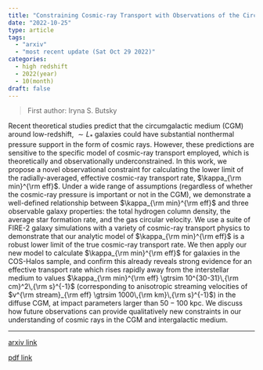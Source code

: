 ```yaml
---
title: "Constraining Cosmic-ray Transport with Observations of the Circumgalactic Medium"
date: "2022-10-25"
type: article
tags:
  - "arxiv"
  - "most recent update (Sat Oct 29 2022)"
categories:
  - high redshift
  - 2022(year)
  - 10(month)
draft: false
---
```


> First author: Iryna S. Butsky

 Recent theoretical studies predict that the circumgalactic medium (CGM)
around low-redshift, $\sim L_{\ast}$ galaxies could have substantial nonthermal
pressure support in the form of cosmic rays. However, these predictions are
sensitive to the specific model of cosmic-ray transport employed, which is
theoretically and observationally underconstrained. In this work, we propose a
novel observational constraint for calculating the lower limit of the
radially-averaged, effective cosmic-ray transport rate, $\kappa_{\rm min}^{\rm
eff}$. Under a wide range of assumptions (regardless of whether the cosmic-ray
pressure is important or not in the CGM), we demonstrate a well-defined
relationship between $\kappa_{\rm min}^{\rm eff}$ and three observable galaxy
properties: the total hydrogen column density, the average star formation rate,
and the gas circular velocity. We use a suite of FIRE-2 galaxy simulations with
a variety of cosmic-ray transport physics to demonstrate that our analytic
model of $\kappa_{\rm min}^{\rm eff}$ is a robust lower limit of the true
cosmic-ray transport rate. We then apply our new model to calculate
$\kappa_{\rm min}^{\rm eff}$ for galaxies in the COS-Halos sample, and confirm
this already reveals strong evidence for an effective transport rate which
rises rapidly away from the interstellar medium to values $\kappa_{\rm
min}^{\rm eff} \gtrsim 10^{30-31}\,{\rm cm}^2\,{\rm s}^{-1}$ (corresponding to
anisotropic streaming velocities of $v^{\rm stream}_{\rm eff} \gtrsim
1000\,{\rm km}\,{\rm s}^{-1}$) in the diffuse CGM, at impact parameters larger
than $50-100$ kpc. We discuss how future observations can provide qualitatively
new constraints in our understanding of cosmic rays in the CGM and
intergalactic medium.

---
[arxiv link](http://arxiv.org/abs/2210.14232v1)

[pdf link](http://arxiv.org/pdf/2210.14232v1)